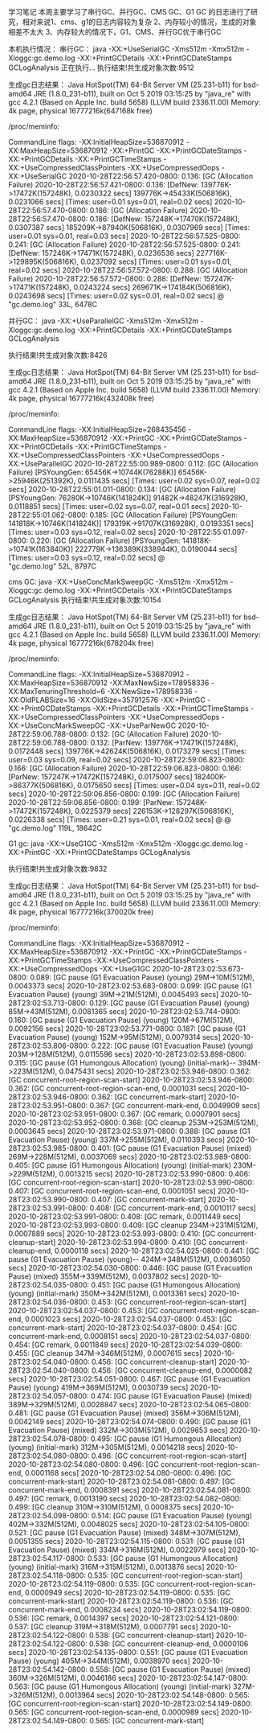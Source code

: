学习笔记
本周主要学习了串行GC、并行GC、CMS GC、G1 GC 的日志进行了研究，相对来说1、cms、g1的日志内容较为复杂 2、内存较小的情况，生成的对象相差不太大 3、内存较大的情况下，G1、CMS、并行GC优于串行GC


本机执行情况：
串行GC：
java -XX:+UseSerialGC -Xms512m -Xmx512m -Xloggc:gc.demo.log -XX:+PrintGCDetails -XX:+PrintGCDateStamps GCLogAnalysis
正在执行...
执行结束!共生成对象次数:9512

生成gc日志结果：
Java HotSpot(TM) 64-Bit Server VM (25.231-b11) for bsd-amd64 JRE (1.8.0_231-b11), built on Oct  5 2019 03:15:25 by "java_re" with gcc 4.2.1 (Based on Apple Inc. build 5658) (LLVM build 2336.11.00)
Memory: 4k page, physical 16777216k(647168k free)
          
/proc/meminfo:
          
CommandLine flags: -XX:InitialHeapSize=536870912 -XX:MaxHeapSize=536870912 -XX:+PrintGC -XX:+PrintGCDateStamps -XX:+PrintGCDetails -XX:+PrintGCTimeStamps -XX:+UseCompressedClassPointers -XX:+UseCompressedOops -XX:+UseSerialGC
2020-10-28T22:56:57.420-0800: 0.136: [GC (Allocation Failure) 2020-10-28T22:56:57.421-0800: 0.136: [DefNew: 139776K->17472K(157248K), 0.0230322 secs] 139776K->45433K(506816K), 0.0231066 secs] [Times: user=0.01 sys=0.01, real=0.02 secs]
2020-10-28T22:56:57.470-0800: 0.186: [GC (Allocation Failure) 2020-10-28T22:56:57.470-0800: 0.186: [DefNew: 157248K->17470K(157248K), 0.0307387 secs] 185209K->87940K(506816K), 0.0307969 secs] [Times: user=0.01 sys=0.01, real=0.03 secs]
2020-10-28T22:56:57.525-0800: 0.241: [GC (Allocation Failure) 2020-10-28T22:56:57.525-0800: 0.241: [DefNew: 157246K->17471K(157248K), 0.0236536 secs] 227716K->129895K(506816K), 0.0237092 secs] [Times: user=0.01 sys=0.01, real=0.02 secs]
2020-10-28T22:56:57.572-0800: 0.288: [GC (Allocation Failure) 2020-10-28T22:56:57.572-0800: 0.288: [DefNew: 157247K->17471K(157248K), 0.0243224 secs] 269671K->174184K(506816K), 0.0243698 secs] [Times: user=0.02 sys=0.01, real=0.02 secs]
@                                                                               
"gc.demo.log" 33L, 6478C



并行GC：
java -XX:+UseParallelGC -Xms512m -Xmx512m -Xloggc:gc.demo.log -XX:+PrintGCDetails -XX:+PrintGCDateStamps GCLogAnalysis

执行结束!共生成对象次数:8426

生成gc日志结果：
Java HotSpot(TM) 64-Bit Server VM (25.231-b11) for bsd-amd64 JRE (1.8.0_231-b11), built on Oct  5 2019 03:15:25 by "java_re" with gcc 4.2.1 (Based on Apple Inc. build 5658) (LLVM build 2336.11.00)
Memory: 4k page, physical 16777216k(432408k free)
          
/proc/meminfo:
          
CommandLine flags: -XX:InitialHeapSize=268435456 -XX:MaxHeapSize=536870912 -XX:+PrintGC -XX:+PrintGCDateStamps -XX:+PrintGCDetails -XX:+PrintGCTimeStamps -XX:+UseCompressedClassPointers -XX:+UseCompressedOops -XX:+UseParallelGC
2020-10-28T22:55:00.989-0800: 0.112: [GC (Allocation Failure) [PSYoungGen: 65456K->10744K(76288K)] 65456K->25946K(251392K), 0.0111435 secs] [Times: user=0.02 sys=0.07, real=0.02 secs]
2020-10-28T22:55:01.011-0800: 0.134: [GC (Allocation Failure) [PSYoungGen: 76280K->10746K(141824K)] 91482K->48247K(316928K), 0.0118851 secs] [Times: user=0.02 sys=0.07, real=0.01 secs] 
2020-10-28T22:55:01.062-0800: 0.185: [GC (Allocation Failure) [PSYoungGen: 141818K->10746K(141824K)] 179319K->91707K(316928K), 0.0193351 secs] [Times: user=0.03 sys=0.12, real=0.02 secs] 
2020-10-28T22:55:01.097-0800: 0.220: [GC (Allocation Failure) [PSYoungGen: 141818K->10741K(163840K)] 222779K->136389K(338944K), 0.0190044 secs] [Times: user=0.03 sys=0.12, real=0.02 secs]
@                                                                               
"gc.demo.log" 52L, 8797C

cms GC:
java -XX:+UseConcMarkSweepGC -Xms512m -Xmx512m -Xloggc:gc.demo.log -XX:+PrintGCDetails -XX:+PrintGCDateStamps GCLogAnalysis
执行结束!共生成对象次数:10154

生成gc日志结果：
Java HotSpot(TM) 64-Bit Server VM (25.231-b11) for bsd-amd64 JRE (1.8.0_231-b11), built on Oct  5 2019 03:15:25 by "java_re" with gcc 4.2.1 (Based on Apple Inc. build 5658) (LLVM build 2336.11.00)
Memory: 4k page, physical 16777216k(678204k free)
          
/proc/meminfo:
          
CommandLine flags: -XX:InitialHeapSize=536870912 -XX:MaxHeapSize=536870912 -XX:MaxNewSize=178958336 -XX:MaxTenuringThreshold=6 -XX:NewSize=178958336 -XX:OldPLABSize=16 -XX:OldSize=357912576 -XX:+PrintGC -XX:+PrintGCDateStamps -XX:+PrintGCDetails -XX:+PrintGCTimeStamps -XX:+UseCompressedClassPointers -XX:+UseCompressedOops -XX:+UseConcMarkSweepGC -XX:+UseParNewGC
2020-10-28T22:59:06.788-0800: 0.132: [GC (Allocation Failure) 2020-10-28T22:59:06.788-0800: 0.132: [ParNew: 139776K->17471K(157248K), 0.0172448 secs] 139776K->42624K(506816K), 0.0173279 secs] [Times: user=0.03 sys=0.09, real=0.02 secs]
2020-10-28T22:59:06.823-0800: 0.166: [GC (Allocation Failure) 2020-10-28T22:59:06.823-0800: 0.166: [ParNew: 157247K->17472K(157248K), 0.0175007 secs] 182400K->86377K(506816K), 0.0175650 secs] [Times: user=0.04 sys=0.11, real=0.02 secs]
2020-10-28T22:59:06.856-0800: 0.199: [GC (Allocation Failure) 2020-10-28T22:59:06.856-0800: 0.199: [ParNew: 157248K->17472K(157248K), 0.0225379 secs] 226153K->128297K(506816K), 0.0226338 secs] [Times: user=0.21 sys=0.01, real=0.02 secs]
@                                                                               @                                                                               
"gc.demo.log" 119L, 18642C

G1 gc:
java -XX:+UseG1GC -Xms512m -Xmx512m -Xloggc:gc.demo.log -XX:+PrintGC -XX:+PrintGCDateStamps GCLogAnalysis

执行结束!共生成对象次数:9832

生成gc日志结果：
Java HotSpot(TM) 64-Bit Server VM (25.231-b11) for bsd-amd64 JRE (1.8.0_231-b11), built on Oct  5 2019 03:15:25 by "java_re" with gcc 4.2.1 (Based on Apple Inc. build 5658) (LLVM build 2336.11.00)
Memory: 4k page, physical 16777216k(370020k free)

/proc/meminfo:

CommandLine flags: -XX:InitialHeapSize=536870912 -XX:MaxHeapSize=536870912 -XX:+PrintGC -XX:+PrintGCDateStamps -XX:+PrintGCTimeStamps -XX:+UseCompressedClassPointers -XX:+UseCompressedOops -XX:+UseG1GC
2020-10-28T23:02:53.673-0800: 0.089: [GC pause (G1 Evacuation Pause) (young) 29M->10M(512M), 0.0043373 secs]
2020-10-28T23:02:53.683-0800: 0.099: [GC pause (G1 Evacuation Pause) (young) 39M->21M(512M), 0.0045493 secs]
2020-10-28T23:02:53.713-0800: 0.129: [GC pause (G1 Evacuation Pause) (young) 85M->43M(512M), 0.0081365 secs]
2020-10-28T23:02:53.744-0800: 0.160: [GC pause (G1 Evacuation Pause) (young) 120M->67M(512M), 0.0092156 secs]
2020-10-28T23:02:53.771-0800: 0.187: [GC pause (G1 Evacuation Pause) (young) 152M->95M(512M), 0.0079314 secs]
2020-10-28T23:02:53.806-0800: 0.222: [GC pause (G1 Evacuation Pause) (young) 203M->128M(512M), 0.0115596 secs]
2020-10-28T23:02:53.898-0800: 0.315: [GC pause (G1 Humongous Allocation) (young) (initial-mark)-- 394M->223M(512M), 0.0475431 secs]
2020-10-28T23:02:53.946-0800: 0.362: [GC concurrent-root-region-scan-start]
2020-10-28T23:02:53.946-0800: 0.362: [GC concurrent-root-region-scan-end, 0.0001031 secs]
2020-10-28T23:02:53.946-0800: 0.362: [GC concurrent-mark-start]
2020-10-28T23:02:53.951-0800: 0.367: [GC concurrent-mark-end, 0.0049909 secs]
2020-10-28T23:02:53.951-0800: 0.367: [GC remark, 0.0007901 secs]
2020-10-28T23:02:53.952-0800: 0.368: [GC cleanup 253M->253M(512M), 0.0003645 secs]
2020-10-28T23:02:53.971-0800: 0.388: [GC pause (G1 Evacuation Pause) (young) 337M->255M(512M), 0.0110393 secs]
2020-10-28T23:02:53.985-0800: 0.401: [GC pause (G1 Evacuation Pause) (mixed) 269M->228M(512M), 0.0037069 secs]
2020-10-28T23:02:53.989-0800: 0.405: [GC pause (G1 Humongous Allocation) (young) (initial-mark) 230M->229M(512M), 0.0013215 secs]
2020-10-28T23:02:53.990-0800: 0.406: [GC concurrent-root-region-scan-start]
2020-10-28T23:02:53.990-0800: 0.407: [GC concurrent-root-region-scan-end, 0.0001051 secs]
2020-10-28T23:02:53.990-0800: 0.407: [GC concurrent-mark-start]
2020-10-28T23:02:53.991-0800: 0.408: [GC concurrent-mark-end, 0.0010117 secs]
2020-10-28T23:02:53.991-0800: 0.408: [GC remark, 0.0011449 secs]
2020-10-28T23:02:53.993-0800: 0.409: [GC cleanup 234M->231M(512M), 0.0007889 secs]
2020-10-28T23:02:53.993-0800: 0.410: [GC concurrent-cleanup-start]
2020-10-28T23:02:53.994-0800: 0.410: [GC concurrent-cleanup-end, 0.0000118 secs]
2020-10-28T23:02:54.025-0800: 0.441: [GC pause (G1 Evacuation Pause) (young)-- 424M->348M(512M), 0.0036050 secs]
2020-10-28T23:02:54.030-0800: 0.446: [GC pause (G1 Evacuation Pause) (mixed) 355M->339M(512M), 0.0037802 secs]
2020-10-28T23:02:54.035-0800: 0.451: [GC pause (G1 Humongous Allocation) (young) (initial-mark) 350M->342M(512M), 0.0013361 secs]
2020-10-28T23:02:54.036-0800: 0.453: [GC concurrent-root-region-scan-start]
2020-10-28T23:02:54.037-0800: 0.453: [GC concurrent-root-region-scan-end, 0.0001023 secs]
2020-10-28T23:02:54.037-0800: 0.453: [GC concurrent-mark-start]
2020-10-28T23:02:54.037-0800: 0.454: [GC concurrent-mark-end, 0.0008151 secs]
2020-10-28T23:02:54.037-0800: 0.454: [GC remark, 0.0011849 secs]
2020-10-28T23:02:54.039-0800: 0.455: [GC cleanup 347M->346M(512M), 0.0007615 secs]
2020-10-28T23:02:54.040-0800: 0.456: [GC concurrent-cleanup-start]
2020-10-28T23:02:54.040-0800: 0.456: [GC concurrent-cleanup-end, 0.0000082 secs]
2020-10-28T23:02:54.051-0800: 0.467: [GC pause (G1 Evacuation Pause) (young) 419M->369M(512M), 0.0030739 secs]
2020-10-28T23:02:54.057-0800: 0.474: [GC pause (G1 Evacuation Pause) (mixed) 389M->329M(512M), 0.0028847 secs]
2020-10-28T23:02:54.065-0800: 0.481: [GC pause (G1 Evacuation Pause) (mixed) 356M->306M(512M), 0.0042149 secs]
2020-10-28T23:02:54.074-0800: 0.490: [GC pause (G1 Evacuation Pause) (mixed) 332M->303M(512M), 0.0029653 secs]
2020-10-28T23:02:54.078-0800: 0.495: [GC pause (G1 Humongous Allocation) (young) (initial-mark) 312M->305M(512M), 0.0014218 secs]
2020-10-28T23:02:54.080-0800: 0.496: [GC concurrent-root-region-scan-start]
2020-10-28T23:02:54.080-0800: 0.496: [GC concurrent-root-region-scan-end, 0.0001168 secs]
2020-10-28T23:02:54.080-0800: 0.496: [GC concurrent-mark-start]
2020-10-28T23:02:54.081-0800: 0.497: [GC concurrent-mark-end, 0.0008391 secs]
2020-10-28T23:02:54.081-0800: 0.497: [GC remark, 0.0013190 secs]
2020-10-28T23:02:54.082-0800: 0.499: [GC cleanup 310M->310M(512M), 0.0008375 secs]
2020-10-28T23:02:54.098-0800: 0.514: [GC pause (G1 Evacuation Pause) (young) 402M->332M(512M), 0.0048025 secs]
2020-10-28T23:02:54.105-0800: 0.521: [GC pause (G1 Evacuation Pause) (mixed) 348M->307M(512M), 0.0051355 secs]
2020-10-28T23:02:54.115-0800: 0.531: [GC pause (G1 Evacuation Pause) (mixed) 334M->316M(512M), 0.0022979 secs]
2020-10-28T23:02:54.117-0800: 0.533: [GC pause (G1 Humongous Allocation) (young) (initial-mark) 316M->315M(512M), 0.0013876 secs]
2020-10-28T23:02:54.118-0800: 0.535: [GC concurrent-root-region-scan-start]
2020-10-28T23:02:54.119-0800: 0.535: [GC concurrent-root-region-scan-end, 0.0000949 secs]
2020-10-28T23:02:54.119-0800: 0.535: [GC concurrent-mark-start]
2020-10-28T23:02:54.119-0800: 0.536: [GC concurrent-mark-end, 0.0008234 secs]
2020-10-28T23:02:54.119-0800: 0.536: [GC remark, 0.0014397 secs]
2020-10-28T23:02:54.121-0800: 0.537: [GC cleanup 319M->318M(512M), 0.0007791 secs]
2020-10-28T23:02:54.122-0800: 0.538: [GC concurrent-cleanup-start]
2020-10-28T23:02:54.122-0800: 0.538: [GC concurrent-cleanup-end, 0.0000106 secs]
2020-10-28T23:02:54.135-0800: 0.551: [GC pause (G1 Evacuation Pause) (young) 405M->344M(512M), 0.0038970 secs]
2020-10-28T23:02:54.142-0800: 0.558: [GC pause (G1 Evacuation Pause) (mixed) 360M->326M(512M), 0.0046186 secs]
2020-10-28T23:02:54.147-0800: 0.563: [GC pause (G1 Humongous Allocation) (young) (initial-mark) 327M->326M(512M), 0.0013964 secs]
2020-10-28T23:02:54.148-0800: 0.565: [GC concurrent-root-region-scan-start]
2020-10-28T23:02:54.149-0800: 0.565: [GC concurrent-root-region-scan-end, 0.0000989 secs]
2020-10-28T23:02:54.149-0800: 0.565: [GC concurrent-mark-start]
